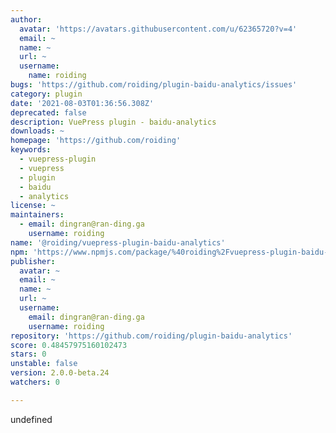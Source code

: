 ```yaml
---
author:
  avatar: 'https://avatars.githubusercontent.com/u/62365720?v=4'
  email: ~
  name: ~
  url: ~
  username:
    name: roiding
bugs: 'https://github.com/roiding/plugin-baidu-analytics/issues'
category: plugin
date: '2021-08-03T01:36:56.308Z'
deprecated: false
description: VuePress plugin - baidu-analytics
downloads: ~
homepage: 'https://github.com/roiding'
keywords:
  - vuepress-plugin
  - vuepress
  - plugin
  - baidu
  - analytics
license: ~
maintainers:
  - email: dingran@ran-ding.ga
    username: roiding
name: '@roiding/vuepress-plugin-baidu-analytics'
npm: 'https://www.npmjs.com/package/%40roiding%2Fvuepress-plugin-baidu-analytics'
publisher:
  avatar: ~
  email: ~
  name: ~
  url: ~
  username:
    email: dingran@ran-ding.ga
    username: roiding
repository: 'https://github.com/roiding/plugin-baidu-analytics'
score: 0.48457975160102473
stars: 0
unstable: false
version: 2.0.0-beta.24
watchers: 0

---
```


undefined
